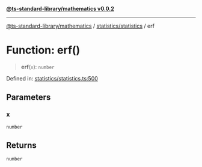 [**@ts-standard-library/mathematics v0.0.2**](../../../README.md)

***

[@ts-standard-library/mathematics](../../../README.md) / [statistics/statistics](../README.md) / erf

# Function: erf()

> **erf**(`x`): `number`

Defined in: [statistics/statistics.ts:500](https://github.com/gabaudette/ts-stdlib/blob/725aff52e6f28b9942b278b955914b3ace9f325c/packages/mathematics/src/statistics/statistics.ts#L500)

## Parameters

### x

`number`

## Returns

`number`
